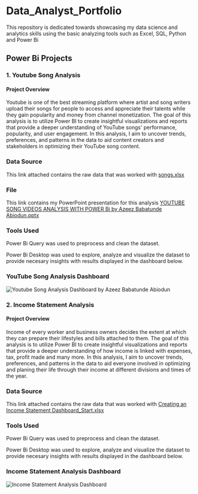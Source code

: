 # Data_Analyst_Portfolio

This repository is dedicated towards showcasing my data science and analytics skills using the basic analyzing tools such as Excel, SQL, Python and Power Bi

## Power Bi Projects
### 1. Youtube Song Analysis

#### Project Overview

Youtube is one of the best streaming platform where artist and song writers upload their songs for people to access and appreciate their talents while they gain popularity and money from channel monetization.
The goal of this analysis is to utilize Power BI to create insightful visualizations and reports that provide a deeper understanding of YouTube songs' performance, popularity, and user engagement.
In this analysis, I aim to uncover trends, preferences, and patterns in the data to aid content creators and stakeholders in optimizing their YouTube song content.

### Data Source
This link attached contains the raw data that was worked with
[songs.xlsx](https://github.com/user-attachments/files/16119813/songs.xlsx)

### File
This link contains my PowerPoint presentation for this analysis
[YOUTUBE SONG VIDEOS ANALYSIS WITH POWER Bi by Azeez Babatunde Abiodun.pptx](https://github.com/user-attachments/files/16119863/YOUTUBE.SONG.VIDEOS.ANALYSIS.WITH.POWER.Bi.by.Azeez.Babatunde.Abiodun.pptx)


### Tools Used

Power Bi Query was used to preprocess and clean the dataset.

Power Bi Desktop was used to explore, analyze and visualize the dataset to provide necesary insights with results displayed in the dashboard below.

###                                     YouTube Song Analysis Dashboard
![Youtube Song Analysis Dashboard by Azeez Babatunde Abiodun](https://github.com/AzeezBabatunde/Data_Analyst_Portfolio/assets/170113526/1175cc57-8acd-4710-9a89-80cd8032401d)

### 2. Income Statement Analysis

#### Project Overview

Income of every worker and business owners decides the extent at which they can prepare their lifestyles and bills attached to them.
The goal of this analysis is to utilize Power BI to create insightful visualizations and reports that provide a deeper understanding of how income is linked with expenses, tax, profit made and many more.
In this analysis, I aim to uncover trends, preferences, and patterns in the data to aid everyone involved in optimizing and planing their life through their income at different divisions and times of the year.

### Data Source
This link attached contains the raw data that was worked with
[Creating an Income Statement Dashboard_Start.xlsx](https://github.com/user-attachments/files/16119906/Creating.an.Income.Statement.Dashboard_Start.xlsx)

### Tools Used

Power Bi Query was used to preprocess and clean the dataset.

Power Bi Desktop was used to explore, analyze and visualize the dataset to provide necesary insights with results displayed in the dashboard below.

###                                     Income Statement Analysis Dashboard
![Income Statement Analysis Dashboard](https://github.com/AzeezBabatunde/Data_Analyst_Portfolio/assets/170113526/a32f935a-9954-4d33-b4a4-e7fcdfdddd40)
